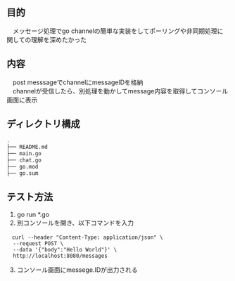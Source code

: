 ## 目的
　メッセージ処理でgo channelの簡単な実装をしてポーリングや非同期処理に関しての理解を深めたかった

## 内容
　post messsageでchannelにmessageIDを格納  
　channelが受信したら、別処理を動かしてmessage内容を取得してコンソール画面に表示

## ディレクトリ構成

```bash
.
├── README.md
├── main.go
├── chat.go
├── go.mod
├── go.sum
```

## テスト方法
1. go run *.go
2. 別コンソールを開き、以下コマンドを入力  
  
```  
　curl --header "Content-Type: application/json" \
  --request POST \
  --data '{"body":"Hello World"}' \
  http://localhost:8080/messages
```
  
3. コンソール画面にmessege.IDが出力される
